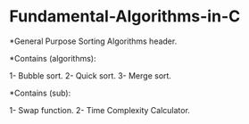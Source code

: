 # Fundamental-Algorithms-in-C

*General Purpose Sorting Algorithms header.

*Contains (algorithms):

1- Bubble sort.
2- Quick sort.
3- Merge sort. 

*Contains (sub):

1- Swap function.
2- Time Complexity Calculator.
